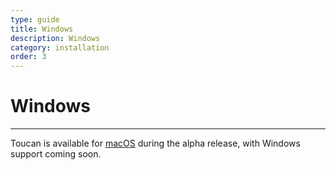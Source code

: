 ```yaml
---
type: guide
title: Windows
description: Windows
category: installation
order: 3
---
```


# Windows
---

Toucan is available for [macOS](/docs/installation/macos/) during the alpha release, with Windows support coming soon.